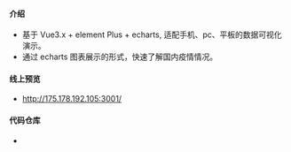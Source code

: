 
#### 介绍

- 基于 Vue3.x + element Plus + echarts, 适配手机、pc、平板的数据可视化演示。
- 通过 echarts 图表展示的形式，快速了解国内疫情情况。

#### 线上预览

- http://175.178.192.105:3001/

#### 代码仓库

- 